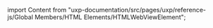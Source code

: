 
import Content from "uxp-documentation/src/pages/uxp/reference-js/Global Members/HTML Elements/HTMLWebViewElement";

<Content query="product=photoshop"/>

